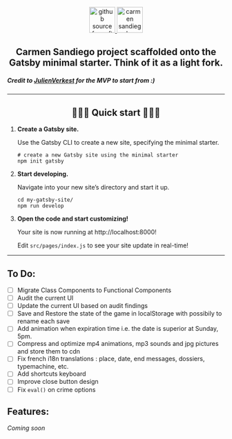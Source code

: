 <p align="center">
  <a href="https://www.gatsbyjs.com/docs/quick-start/">
    <img alt="github source for soft fork of project" src="https://www.gatsbyjs.com/Gatsby-Monogram.svg" width="60" />
  </a>
  <a>
    <img alt="carmen sandiego logo" src="./images/carmenSandiegoLogo.png" width="60" />
  </a>
</p>

<h2 align="center">
  Carmen Sandiego project scaffolded onto the Gatsby minimal starter. Think of it as a light fork.
</h2>

#####  Credit to [JulienVerkest](https://github.com/JulienVerkest/carmen-sandiego) for the MVP to start from :)
---

<h2 align="center">
  🚀🚀🚀 Quick start 🚀🚀🚀
</h2>

1.  **Create a Gatsby site.**

    Use the Gatsby CLI to create a new site, specifying the minimal starter.

    ```shell
    # create a new Gatsby site using the minimal starter
    npm init gatsby
    ```

2.  **Start developing.**

    Navigate into your new site’s directory and start it up.

    ```shell
    cd my-gatsby-site/
    npm run develop
    ```

3.  **Open the code and start customizing!**

    Your site is now running at http://localhost:8000!

    Edit `src/pages/index.js` to see your site update in real-time!

---

## To Do:
- [ ]  Migrate Class Components to Functional Components
- [ ]  Audit the current UI
- [ ]  Update the current UI based on audit findings
- [ ]  Save and Restore the state of the game in localStorage with possibily to rename each save
- [ ]  Add animation when expiration time i.e. the date is superior at Sunday, 5pm. 
- [ ]  Compress and optimize mp4 animations, mp3 sounds and jpg pictures and store them to cdn
- [ ]  Fix french i18n translations : place, date, end messages, dossiers, typemachine, etc.
- [ ]  Add shortcuts keyboard 
- [ ]  Improve close button design
- [ ]  Fix `eval()` on crime options

## Features:
*Coming soon*